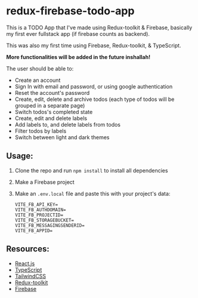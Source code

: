 # redux-firebase-todo-app

This is a TODO App that I've made using Redux-toolkit & Firebase, basically my first ever fullstack app (if firebase counts as backend).

This was also my first time using Firebase, Redux-toolkit, & TypeScript.

**More functionalities will be added in the future inshallah!**

The user should be able to:

- Create an account
- Sign In with email and password, or using google authentication
- Reset the account's password
- Create, edit, delete and archive todos (each type of todos will be grouped in a separate page)
- Switch todos's completed state
- Create, edit and delete labels
- Add labels to, and delete labels from todos
- Filter todos by labels
- Switch between light and dark themes

## Usage:

1. Clone the repo and run `npm install` to install all dependencies
2. Make a Firebase project
3. Make an `.env.local` file and paste this with your project's data:

   ```
   VITE_FB_API_KEY=
   VITE_FB_AUTHDOMAIN=
   VITE_FB_PROJECTID=
   VITE_FB_STORAGEBUCKET=
   VITE_FB_MESSAGINGSENDERID=
   VITE_FB_APPID=
   ```

## Resources:

- [React.js](https://beta.reactjs.org/)
- [TypeScript](https://www.typescriptlang.org/)
- [TailwindCSS](https://tailwindcss.com/)
- [Redux-toolkit](https://redux-toolkit.js.org/)
- [Firebase](https://firebase.google.com/)
